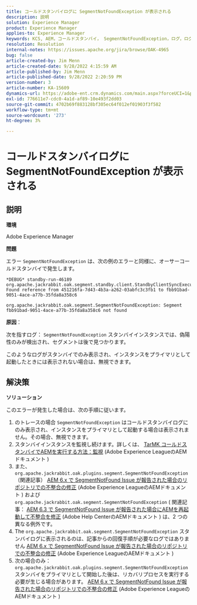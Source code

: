 ```yaml
---
title: コールドスタンバイログに SegmentNotFoundException が表示される
description: 説明
solution: Experience Manager
product: Experience Manager
applies-to: Experience Manager
keywords: KCS, AEM，コールドスタンバイ， SegmentNotFoundException，ログ，ログ， Adobe Experience Manager
resolution: Resolution
internal-notes: https://issues.apache.org/jira/browse/OAK-4965
bug: false
article-created-by: Jim Menn
article-created-date: 9/28/2022 4:15:59 AM
article-published-by: Jim Menn
article-published-date: 9/28/2022 2:20:59 PM
version-number: 3
article-number: KA-15609
dynamics-url: https://adobe-ent.crm.dynamics.com/main.aspx?forceUCI=1&pagetype=entityrecord&etn=knowledgearticle&id=5941513c-e43e-ed11-9db1-0022480866ad
exl-id: 776611e7-cdc0-4a1d-af89-10e493f2dd03
source-git-commit: 4702b69f883128bf305ec64f012ef01903f3f582
workflow-type: tm+mt
source-wordcount: '273'
ht-degree: 3%

---
```


# コールドスタンバイログに SegmentNotFoundException が表示される

## 説明

<b>環境</b>

Adobe Experience Manager

<b>問題</b>

エラー `SegmentNotFoundException` は、次の例のエラーと同様に、オーサーコールドスタンバイで発生します。

```
*DEBUG* standby-run-46189 org.apache.jackrabbit.oak.segment.standby.client.StandbyClientSyncExecution Found reference from 451216fa-7d43-4b3a-a262-03abfc3c3fb1 to fbb91bad-9051-4ace-a77b-35fda8a358c6

org.apache.jackrabbit.oak.segment.SegmentNotFoundException: Segment fbb91bad-9051-4ace-a77b-35fda8a358c6 not found
```

<b>原因</b>：

次を指すログ： `SegmentNotFoundException` スタンバイインスタンスでは、偽陽性のみが検出され、セグメントは後で見つかります。

このようなログがスタンバイでのみ表示され、インスタンスをプライマリとして起動したときには表示されない場合は、無視できます。

## 解決策

<b>ソリューション</b>

このエラーが発生した場合は、次の手順に従います。

1. のトレースの場合 `SegmentNotFoundException` はコールドスタンバイログにのみ表示され、インスタンスをプライマリとして起動する場合は表示されません。その場合、無視できます。
1. スタンバイインスタンスを監視し続けます。詳しくは、 [TarMK コールドスタンバイでAEMを実行する方法：監視](https://docs.adobe.com/content/help/en/experience-manager-65/deploying/deploying/tarmk-cold-standby.html#monitoring) (Adobe Experience LeagueのAEMドキュメント )
1. また、 `org.apache.jackrabbit.oak.plugins.segment.SegmentNotFoundException` （関連記事） [AEM 6.x で SegmentNotFound Issue が報告された場合のリポジトリでの不整合の修正](https://helpx.adobe.com/experience-manager/kb/fix-inconsistencies-in-the-repository-when-segmentnotfound-issue.html) (Adobe Experience LeagueのAEMドキュメント ) および `org.apache.jackrabbit.oak.segment.SegmentNotFoundException` ( 関連記事： [AEM 6.3 で SegmentNotFound Issue が報告された場合にAEMを再起動して不整合を修正](https://helpx.adobe.com/au/experience-manager/kb/fix-inconsistencies-by-restarting-AEM-when-segmentNotFound-issue-is-reported-in-AEM.html) (Adobe Help CenterのAEMドキュメント ) は、2 つの異なる例外です。
1. The `org.apache.jackrabbit.oak.segment.SegmentNotFoundException` スタンバイログに表示されるのは、記事からの回復手順が必要なログではありません [AEM 6.x で SegmentNotFound Issue が報告された場合のリポジトリでの不整合の修正](https://helpx.adobe.com/experience-manager/kb/fix-inconsistencies-in-the-repository-when-segmentnotfound-issue.html) (Adobe Experience LeagueのAEMドキュメント )
1. 次の場合のみ： `org.apache.jackrabbit.oak.plugins.segment.SegmentNotFoundException` スタンバイをプライマリとして開始した後は、リカバリプロセスを実行する必要が生じる場合があります。 [AEM 6.x で SegmentNotFound Issue が報告された場合のリポジトリでの不整合の修正](https://helpx.adobe.com/experience-manager/kb/fix-inconsistencies-in-the-repository-when-segmentnotfound-issue.html) (Adobe Experience LeagueのAEMドキュメント )
